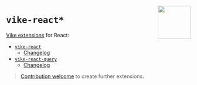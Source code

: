 [<img src="https://vike.dev/vike-readme.svg" align="right" height="90">](https://vike.dev)

# `vike-react*`

[Vike extensions](https://vike.dev/extensions) for React:
* [`vike-react`](packages/vike-react/)
  - [Changelog](packages/vike-react/CHANGELOG.md)
* [`vike-react-query`](packages/vike-react-query/)
  - [Changelog](packages/vike-react-query/CHANGELOG.md)

> [Contribution welcome](https://github.com/vikejs/vike/labels/extension%20%3A100%3A) to create further extensions.

